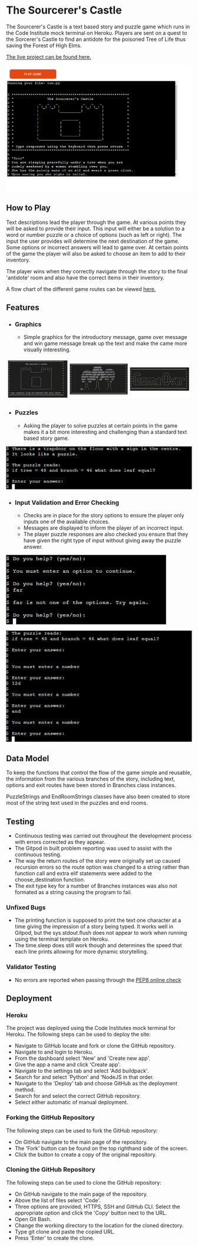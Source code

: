 # The Sourcerer's Castle

The Sourcerer's Castle is a text based story and puzzle game which runs in the Code Institute mock terminal on Heroku. Players are sent on a quest to the Sorcerer's Castle to find an antidote for the poisoned Tree of Life thus saving the Forest of High Elms.

[The live project can be found here.](https://sorcerers-castle.herokuapp.com/)

![Game Introduction](assets/screenshots/sourcerers-castle-intro.jpg)

## How to Play

Text descriptions lead the player through the game. At various points they will be asked to provide their input. This input will either be a solution to a word or number puzzle or a choice of options (such as left or right). The input the user provides will determine the next destination of the game. Some options or incorrect answers will lead to game over. At certain points of the game the player will also be asked to choose an item to add to their inventory.

The player wins when they correctly navigate through the story to the final 'antidote' room and also have the correct items in their inventory.

A flow chart of the different game routes can be viewed [here.](assets/screenshots/sourcerers-castle-flow-chart.pdf)

## Features

* ### Graphics
    * Simple graphics for the introductory message, game over message and win game message break up the text and make the came more visually interesting.

![Game Graphics](assets/screenshots/sourcerers-castle-graphics.jpg)

* ### Puzzles
   * Asking the player to solve puzzles at certain points in the game makes it a bit more interesting and challenging than a standard text based story game.

![Example Puzzle](assets/screenshots/sourcerers-castle-puzzle3.jpg)

* ### Input Validation and Error Checking
    * Checks are in place for the story options to ensure the player only inputs one of the available choices.
    * Messages are displayed to inform the player of an incorrect input.
    * The player puzzle responses are also checked you ensure that they have given the right type of input without giving away the puzzle answer.

![Story Input Validation](assets/screenshots/sourcerers-castle-story-validation.jpg)

![Story Input Validation](assets/screenshots/sourcerers-castle-puzzle-validation.jpg)

## Data Model

To keep the functions that control the flow of the game simple and reusable, the information from the various branches of the story, including text, options and exit routes have been stored in Branches class instances.

PuzzleStrings and EndRoomStrings classes have also been created to store most of the string text used in the puzzles and end rooms.

## Testing

* Continuous testing was carried out throughout the development process with errors corrected as they appear.
* The Gitpod in built problem reporting was used to assist with the continuous testing.
* The way the return routes of the story were originally set up caused recursion errors so the route option was changed to a string rather than function call and extra elif statements were added to the choose_destination function.
* The exit type key for a number of Branches instances was also not formated as a string causing the program to fail.

### Unfixed Bugs
* The printing function is supposed to print the text one character at a time giving the impression of a story being typed. It works well in Gitpod, but the sys.stdout.flush does not appear to work when running using the terminal template on Heroku.
* The time.sleep does still work though and determines the speed that each line prints allowing for more dynamic storytelling.

### Validator Testing
* No errors are reported when passing through the [PEP8 online check](http://pep8online.com/)

## Deployment

### Heroku

The project was deployed using the Code Institutes mock terminal for Heroku. The following steps can be used to deploy the site:
* Navigate to GitHub locate and fork or clone the GitHub repository.
* Navigate to and login to Heroku.
* From the dashboard select 'New' and 'Create new app'.
* Give the app a name and click 'Create app'.
* Navigate to the settings tab and select 'Add buildpack'.
* Search for and select 'Python' and 'NodeJS in that order.
* Navigate to the 'Deploy' tab and choose GitHub as the deployment method.
* Search for and select the correct GitHub repository.
* Select either automatic of manual deployment.

### Forking the GitHub Repository

The following steps can be used to fork the GitHub repository:
* On GitHub navigate to the main page of the repository.
* The 'Fork' button can be found on the top righthand side of the screen.
* Click the button to create a copy of the original repository.

### Cloning the GitHub Repository

The following steps can be used to clone the GitHub repository:
* On GitHub navigate to the main page of the repository.
* Above the list of files select 'Code'.
* Three options are provided, HTTPS, SSH and GitHub CLI. Select the appropriate option and click the 'Copy' button next to the URL.
* Open Git Bash.
* Change the working directory to the location for the cloned directory.
* Type git clone and paste the copied URL.
* Press 'Enter' to create the clone.
